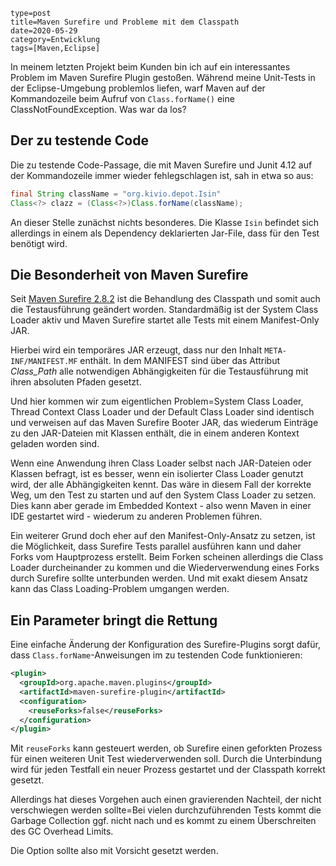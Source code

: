 ~~~~~~
type=post
title=Maven Surefire und Probleme mit dem Classpath
date=2020-05-29
category=Entwicklung
tags=[Maven,Eclipse]
~~~~~~
In meinem letzten Projekt beim Kunden bin ich auf ein interessantes Problem im Maven Surefire Plugin
gestoßen. Während meine Unit-Tests in der Eclipse-Umgebung problemlos liefen, warf Maven auf der
Kommandozeile beim Aufruf von `Class.forName()` eine ClassNotFoundException. Was war da los?

<!--more-->

## Der zu testende Code
Die zu testende Code-Passage, die mit Maven Surefire und Junit 4.12 auf der Kommandozeile immer
wieder fehlegschlagen ist, sah in etwa so aus:


```java
final String className = "org.kivio.depot.Isin"
Class<?> clazz = (Class<?>)Class.forName(className);
```

An dieser Stelle zunächst nichts besonderes. Die Klasse `Isin` befindet sich allerdings in einem als
Dependency deklarierten Jar-File, dass für den Test benötigt wird.

## Die Besonderheit von Maven Surefire
Seit [Maven Surefire 2.8.2][surefire] ist die Behandlung des Classpath und somit auch die
Testausführung geändert worden. Standardmäßig ist der System Class Loader aktiv und Maven Surefire
startet alle Tests mit einem Manifest-Only JAR.

Hierbei wird ein temporäres JAR erzeugt, dass nur den Inhalt `META-INF/MANIFEST.MF` enthält. In dem
MANIFEST sind über das Attribut *Class_Path* alle notwendigen Abhängigkeiten für die Testausführung
mit ihren absoluten Pfaden gesetzt.

Und hier kommen wir zum eigentlichen Problem=System Class Loader, Thread Context Class Loader und
der Default Class Loader sind identisch und verweisen auf das Maven Surefire Booter JAR, das
wiederum Einträge zu den JAR-Dateien mit Klassen enthält, die in einem anderen Kontext geladen
worden sind.

Wenn eine Anwendung ihren Class Loader selbst nach JAR-Dateien oder Klassen befragt, ist es besser,
wenn ein isolierter Class Loader genutzt wird, der alle Abhängigkeiten kennt. Das wäre in diesem
Fall der korrekte Weg, um den Test zu starten und auf den System Class Loader zu setzen. Dies kann
aber gerade im Embedded Kontext - also wenn Maven in einer IDE gestartet wird - wiederum zu anderen
Problemen führen.

Ein weiterer Grund doch eher auf den Manifest-Only-Ansatz zu setzen, ist die Möglichkeit, dass
Surefire Tests parallel ausführen kann und daher Forks vom Hauptprozess erstellt. Beim Forken
scheinen allerdings die Class Loader durcheinander zu kommen und die Wiederverwendung eines Forks
durch Surefire sollte unterbunden werden. Und mit exakt diesem Ansatz kann das Class Loading-Problem
umgangen werden.

## Ein Parameter bringt die Rettung
Eine einfache Änderung der Konfiguration des Surefire-Plugins sorgt dafür, dass
`Class.forName`-Anweisungen im zu testenden Code funktionieren:

```xml
<plugin>
  <groupId>org.apache.maven.plugins</groupId>
  <artifactId>maven-surefire-plugin</artifactId>
  <configuration>
    <reuseForks>false</reuseForks>
  </configuration>
</plugin>
```

Mit `reuseForks` kann gesteuert werden, ob Surefire einen geforkten Prozess für einen weiteren Unit
Test wiederverwenden soll. Durch die Unterbindung wird für jeden Testfall ein neuer Prozess
gestartet und der Classpath korrekt gesetzt.

Allerdings hat dieses Vorgehen auch einen gravierenden Nachteil, der nicht verschwiegen werden
sollte=Bei vielen durchzuführenden Tests kommt die Garbage Collection ggf. nicht nach und es kommt
zu einem Überschreiten des GC Overhead Limits.

Die Option sollte also mit Vorsicht gesetzt werden. 

[surefire]:http://maven.apache.org/surefire/maven-surefire-plugin/examples/class-loading.html
